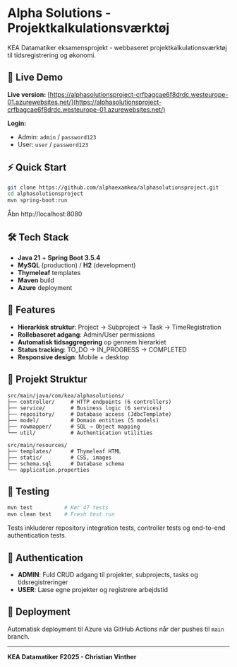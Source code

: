 # Alpha Solutions - Projektkalkulationsværktøj

KEA Datamatiker eksamensprojekt - webbaseret projektkalkulationsværktøj til tidsregistrering og økonomi.

## 🚀 Live Demo

**Live version:** [https://alphasolutionsproject-crfbagcae6f8drdc.westeurope-01.azurewebsites.net/](https://alphasolutionsproject-crfbagcae6f8drdc.westeurope-01.azurewebsites.net/)

**Login:**
- Admin: `admin` / `password123`
- User: `user` / `password123`

## ⚡ Quick Start

```bash
git clone https://github.com/alphaexamkea/alphasolutionsproject.git
cd alphasolutionsproject
mvn spring-boot:run
```

Åbn http://localhost:8080

## 🛠️ Tech Stack

- **Java 21** + **Spring Boot 3.5.4**
- **MySQL** (production) / **H2** (development) 
- **Thymeleaf** templates
- **Maven** build
- **Azure** deployment

## 🎯 Features

- **Hierarkisk struktur**: Project → Subproject → Task → TimeRegistration
- **Rollebaseret adgang**: Admin/User permissions
- **Automatisk tidsaggregering** op gennem hierarkiet
- **Status tracking**: TO_DO → IN_PROGRESS → COMPLETED
- **Responsive design**: Mobile + desktop

## 📁 Projekt Struktur

```
src/main/java/com/kea/alphasolutions/
├── controller/     # HTTP endpoints (6 controllers)
├── service/        # Business logic (6 services) 
├── repository/     # Database access (JdbcTemplate)
├── model/          # Domain entities (5 models)
├── rowmapper/      # SQL → Object mapping
└── util/           # Authentication utilities

src/main/resources/
├── templates/      # Thymeleaf HTML
├── static/         # CSS, images  
├── schema.sql      # Database schema
└── application.properties
```

## 🧪 Testing

```bash
mvn test          # Kør 47 tests
mvn clean test    # Fresh test run
```

Tests inkluderer repository integration tests, controller tests og end-to-end authentication tests.

## 🔐 Authentication

- **ADMIN**: Fuld CRUD adgang til projekter, subprojects, tasks og tidsregistreringer
- **USER**: Læse egne projekter og registrere arbejdstid

## 🚀 Deployment

Automatisk deployment til Azure via GitHub Actions når der pushes til `main` branch.

---

**KEA Datamatiker F2025 - Christian Vinther**